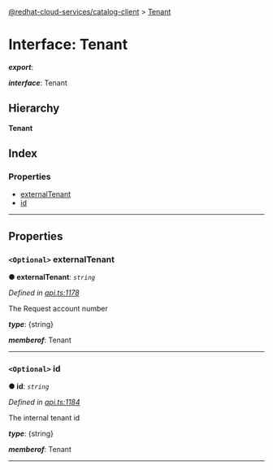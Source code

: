 [@redhat-cloud-services/catalog-client](../README.md) > [Tenant](../interfaces/tenant.md)

# Interface: Tenant

*__export__*: 

*__interface__*: Tenant

## Hierarchy

**Tenant**

## Index

### Properties

* [externalTenant](tenant.md#externaltenant)
* [id](tenant.md#id)

---

## Properties

<a id="externaltenant"></a>

### `<Optional>` externalTenant

**● externalTenant**: *`string`*

*Defined in [api.ts:1178](https://github.com/RedHatInsights/javascript-clients/blob/master/packages/catalog/api.ts#L1178)*

The Request account number

*__type__*: {string}

*__memberof__*: Tenant

___
<a id="id"></a>

### `<Optional>` id

**● id**: *`string`*

*Defined in [api.ts:1184](https://github.com/RedHatInsights/javascript-clients/blob/master/packages/catalog/api.ts#L1184)*

The internal tenant id

*__type__*: {string}

*__memberof__*: Tenant

___

